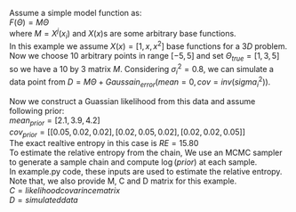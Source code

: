 
Assume a simple model function as:  
$F( \Theta )=M \Theta$ 
<br>
where $M=X^j(x_i)$ and $X(x)$s are some arbitrary base functions.  
In this example we assume $X(x) = [1,x,x^2]$ base functions for a $3D$ problem.  
Now we choose $10$ arbitrary points in range $[-5,5]$ and set $\Theta_{true} = [1,3,5]$ so we have a $10$ by $3$ matrix $M$.
Considering $\sigma_i^2 = 0.8$, we can simulate a data point from $D = M \Theta + Gaussain_{error}(mean=0,cov=inv(sigma_i^2))$.

Now we construct a Guassian likelihood from this data and assume following prior:  
$mean_{prior} = [2.1,3.9,4.2]$  
$cov_{prior} = [[0.05,0.02,0.02],[0.02,0.05,0.02],[0.02,0.02,0.05]]$  
The exact realtive entropy in this case is $RE = 15.80$  
To estimate the relative entropy from the chain, We use an MCMC sampler to generate a sample chain and compute $\log(prior)$ at each sample.  
In example.py code, these inputs are used to estimate the relative entropy. 
Note that, we also provide M, C and D matrix for this example.  
$C = likelihood covarince matrix$  
$D = simulated data$

